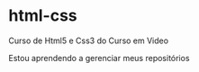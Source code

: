 # html-css
 Curso de Html5 e Css3 do Curso em Video

 Estou aprendendo a gerenciar meus repositórios
